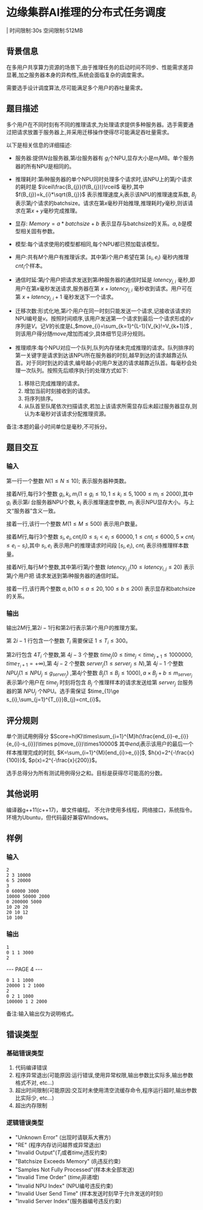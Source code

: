 # 边缘集群AI推理的分布式任务调度

| 时间限制:30s 空间限制:512MB

## 背景信息

在多用户共享算力资源的场景下,由于推理任务的启动时间不同步、性能需求差异显著,加之服务器本身的异构性,系统会面临复杂的调度需求。

需要选手设计调度算法,尽可能满足多个用户的吞吐量需求。

## 题目描述

多个用户在不同时刻有不同的推理请求,为处理请求提供多种服务器。选手需要通过把请求放置于服务器上,并采用迁移操作使得尽可能满足吞吐量需求。

以下是相关信息的详细描述:

- 服务器:提供$N$台服务器,第$i$台服务器有 $g_{i}$个NPU,显存大小是$m_{i}$MB。单个服务器的所有NPU是相同的。

- 推理耗时:第$i$种服务器的单个NPU同时处理多个请求时,该NPU上的第$j$个请求的耗时是
$\lceil\frac{B_{j}}{f(B_{j})}\rceil$ 毫秒,其中 $f(B_{j})=k_{i}*\sqrt{B_{j}}$ 表示推理速度,$k_{i}$表示该NPU的推理速度系数, $B_{j}$ 表示第$j$个请求的batchsize。请求在第$x$毫秒开始推理,推理耗时$y$毫秒,则该请求在第$x+y$毫秒完成推理。

- 显存: $Memory=a*batchsize+b$ 表示显存与batchsize的关系。$a, b$是模型相关固有参数。

- 模型:每个请求使用的模型都相同,每个NPU都已预加载该模型。

- 用户:共有$M$个用户有推理诉求。其中第$i$个用户希望在第 $[s_{i},e_{i})$ 毫秒内推理$cnt_{i}$个样本。

- 通信时延:第$j$个用户把请求发送到第$i$种服务器的通信时延是 $latency_{j,i}$ 毫秒,即用户在第$x$毫秒发送请求,服务器在第 $x+latency_{j,i}$ 毫秒收到请求。用户可在第 $x+latency_{j,i}+1$ 毫秒发送下一个请求。

- 迁移次数:形式化地,第$i$个用户在同一时刻只能发送一个请求,记接收该请求的NPU编号是$v$。按照时间顺序,该用户发送第一个请求到最后一个请求形成的$v$序列是$V$。记$V$的长度是$L$,$move_{i}=\sum_{k=1}^{L-1}[V_{k}!=V_{k+1}]$ ,则该用户得分随$move_{i}$增加而减少,具体细节见评分规则。

- 推理顺序:每个NPU对应一个队列,队列内存储未完成推理的请求。队列排序的第一关键字是请求到达该NPU所在服务器的时刻,越早到达的请求越靠近队首。对于同时到达的请求,编号越小的用户发送的请求越靠近队首。每毫秒会处理一次队列。按照先后顺序执行的处理方式如下:
  1. 移除已完成推理的请求。
  2. 增加当前时刻接收到的请求。
  3. 将序列排序。
  4. 从队首至队尾依次扫描请求,若加上该请求所需显存后未超过服务器显存,则认为本毫秒对该请求分配推理资源。

备注:本题的最小时间单位是毫秒,不可拆分。

## 题目交互

### 输入

第一行一个整数 $N(1\le N\le10)$; 表示服务器种类数。

接着$N$行,每行3个整数 $g_{i},k_{i},m_{i}(1\le g_{i}\le10,1\le k_{i}\le5,1000\le m_{i}\le2000)$,其中 $g_{i}$ 表示第$i$
台服务器NPU个数, $k_{i}$ 表示推理速度参数, $m_{i}$ 表示NPU显存大小。与上文“服务器”含义一致。

接着一行,该行一个整数 $M(1\le M\le500)$ 表示用户数量。

接着$M$行,每行3个整数 $s_{i},e_{i},cnt_{i}(0\le s_{i}<e_{i}\le60000,1\le cnt_{i}\le6000,5\times cnt_{i}\le e_{i}-s_{i})$,其中 $s_{i},e_{i}$ 表示用户的推理请求时间段 $[s_{i},e_{i})$, $cnt_{i}$ 表示待推理样本数量。

接着$N$行,每行$M$个整数,其中第$i$行第$j$个整数 $latency_{i,j}(10\le latency_{i,j}\le20)$ 表示第$j$个用户把
请求发送到第$i$种服务器的通信时延。

接着一行,该行两个整数 $a,b(10\le a\le20,100\le b\le200)$ 表示显存和batchsize的关系。

### 输出

输出$2M$行,第$2i-1$行和第$2i$行表示第$i$个用户的推理方案。

第 $2i-1$ 行包含一个整数 $T_{i}$ 需要保证 $1\le T_{i}\le300$。

第$2i$行包含 $4T_{i}$ 个整数,第 $4j-3$ 个整数 $time_{j}(0\le time_{j}<time_{j+1}\le1000000,time_{T_{i}+1}=+\infty)$,第 $4j-2$ 个整数 $server_{j}(1\le server_{j}\le N)$,第 $4j-1$ 个整数 $NPU_{j}(1\le NPU_{j}\le g_{server_{j}})$ ,第$4j$个整数 $B_{j}(1\le B_{j}\le1000),a\times B_{j}+b\le m_{server_{j}}$ 表示第$i$个用户在 $time_{j}$ 时刻将包含 $B_{j}$ 个推理样本的请求发送给第 $server_{j}$ 台服务器的第 $NPU_{j}$ 个NPU。选手需保证 $time_{1}\ge s_{i},\sum_{j=1}^{T_{i}}B_{j}=cnt_{i}$。


## 评分规则

单个测试用例得分 $Score=h(K)\times\sum_{i=1}^{M}h(\frac{end_{i}-e_{i}}{e_{i}-s_{i}})\times p(move_{i})\times10000$ 其中$end_{i}$表示该用户的最后一个样本推理完成的时刻, $K=\sum_{i=1}^{M}[end_{i}>e_{i}]$, $h(x)=2^{-\frac{x}{100}}$, $p(x)=2^{-\frac{x}{200}}$。

选手总得分为所有测试用例得分之和。目标是获得尽可能高的分数。

## 其他说明

编译器g++11(c++17)，单文件编程。
不允许使用多线程，网络接口，系统指令。
环境为Ubuntu，但代码最好兼容WIndows。

## 样例

### 输入

```
2
2 3 10000
6 5 20000
3
0 60000 3000
10000 50000 2000
0 200000 5000
10 20 20
20 10 12
10 100
```

### 输出

```
1
0 1 1 3000
2
```

--- PAGE 4 ---


```
0 1 1 1000 
20000 1 2 1000
2
0 2 1 1000 
100000 1 2 2000
```

备注:输入输出仅为说明格式。

## 错误类型

### 基础错误类型

1. 代码编译错误
2. 程序异常退出(可能原因:运行错误,使用异常权限,输出参数比实际多,输出参数格式不对, etc...)
3. 超出时间限制(可能原因:交互时未使用清空流缓存命令,程序运行超时,输出参数比实际少, etc...)
4. 超出内存限制

### 逻辑错误类型

- "Unknown Error" (出现时请联系大赛方)
- "RE" (程序内存访问越界或异常退出)
- "Invalid Output"($T_{i}$或者$time_{j}$违反约束)
- "Batchsize Exceeds Memory" ($B_{j}$违反约束)
- "Samples Not Fully Processed"(样本未全部发送)
- "Invalid Time Order" ($time_{j}$非递增)
- "Invalid NPU Index" (NPU编号违反约束)
- "Invalid User Send Time" (样本发送时刻早于允许发送的时刻)
- "Invalid Server Index"(服务器编号违反约束)